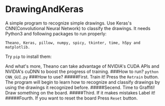 # DrawingAndKeras
A simple program to recognize simple drawings.
Use Keras's CNN(Convolutional Neural Network) to classify the drawings.
It needs Python3 and following packages to run properly:

`Theano, Keras, pillow, numpy, spicy, tkinter, time, h5py and matplotlib.`

Try `pip` to install them:

And what's more, Theano can take advantage of NVIDIA's CUDA APIs and NVIDIA's cuDNN to boost the progress of training.
###How to run?
`python CNN_GUI.py`
###How to use?
#####First. Train it!
Press the `Retrain` button. The program will begin to learn how to recognize and classify drawings by using the drawings it recognized before.
#####Secend. Time to Graffiti!
Draw something on the board.
#####Third. If it makes mistakes
Label it!
#####Fourth. If you want to reset the board
Press `Reset` button.
